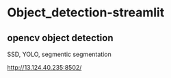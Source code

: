 # Object_detection-streamlit

## opencv object detection 
SSD, YOLO, segmentic segmentation


http://13.124.40.235:8502/
